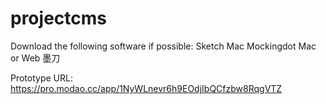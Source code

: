 # projectcms

Download the following software if possible:
Sketch Mac
Mockingdot Mac or Web 墨刀 

Prototype URL:
https://pro.modao.cc/app/1NyWLnevr6h9EOdjIbQCfzbw8RqgVTZ 

